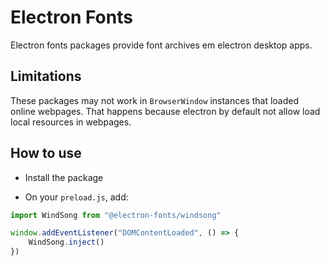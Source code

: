 # Electron Fonts

Electron fonts packages provide font archives em electron desktop apps.

## Limitations

These packages may not work in `BrowserWindow` instances that loaded online webpages. That happens because electron by default not allow load local resources in webpages.

## How to use

* Install the package

* On your `preload.js`, add:

```ts
import WindSong from "@electron-fonts/windsong"

window.addEventListener("DOMContentLoaded", () => {
    WindSong.inject()
})
```